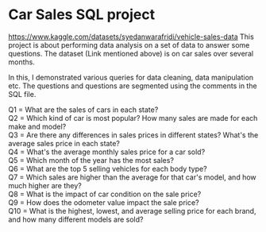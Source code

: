 # Car Sales SQL project

https://www.kaggle.com/datasets/syedanwarafridi/vehicle-sales-data 
This project is about performing data analysis on a set of data to answer some questions.
The dataset (Link mentioned above) is on car sales over several months.

In this, I demonstrated various queries for data cleaning, data manipulation etc.
The questions and questions are segmented using the comments in the SQL file.

Q1 = What are the sales of cars in each state?<br>
Q2 = Which kind of car is most popular? How many sales are made for each make and model?<br>
Q3 = Are there any differences in sales prices in different states? What's the average sales price in each state?<br>
Q4 = What's the average monthly sales price for a car sold?<br>
Q5 = Which month of the year has the most sales?<br>
Q6 = What are the top 5 selling vehicles for each body type?<br>
Q7 = Which sales are higher than the average for that car's model, and how much higher are they?<br>
Q8 = What is the impact of car condition on the sale price?<br>
Q9 = How does the odometer value impact the sale price?<br>
Q10 = What is the highest, lowest, and average selling price for each brand, and how many different models are sold?<br>
